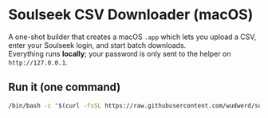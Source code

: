 # Soulseek CSV Downloader (macOS)

A one-shot builder that creates a macOS `.app` which lets you upload a CSV, enter your Soulseek login, and start batch downloads.  
Everything runs **locally**; your password is only sent to the helper on `http://127.0.0.1`.

## Run it (one command)

```bash
/bin/bash -c "$(curl -fsSL https://raw.githubusercontent.com/wudwerd/soulseek_csv_downloader-/main/soulseek_csv_downloader.sh)"
